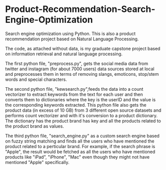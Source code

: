 # Product-Recommendation-Search-Engine-Optimization
Search engine optimization using Python. This is also a product recommendation project based on Natural Language Processing.


The code, as attached without data, is my graduate capstone project based on information retrieval and natural language processing. 

The first python file, "preprocess.py", gets the social media data from twitter and instagram (for about 7000 users) data sources stored at local and preprocesses them in terms of removing slangs, emoticons, stop/stem words and special characters. 

The second python file, "kewsearch.py",feeds the data into a count vectorizer to extract keywords from the text for each user and then converts them to dictionaries where the key is the userID and the value is the corresponding keywords extracted. This python file also gets the product data (in excess of 10 GB) from 3 different open source datasets and performs count vectorizer and with it's conversion to a product dictionary. The dictionary has the product brand has key and all the products related to the product brand as values. 

The third python file, "search_engine.py" as a custom search engine based on fuzzy string matching and finds all the users who have mentioned the product related to a perticular brand. For example, if the search phrase is "Apple", the result would be fetched as all the users who have mentioned products like "iPad", "iPhone", "Mac" even though they might not have mentioned "Apple" specifically.
